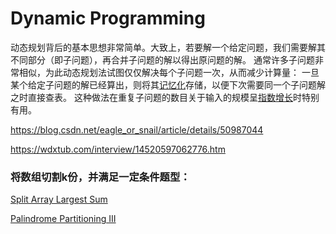 # Dynamic Programming

动态规划背后的基本思想非常简单。大致上，若要解一个给定问题，我们需要解其不同部分（即子问题），再合并子问题的解以得出原问题的解。 通常许多子问题非常相似，为此动态规划法试图仅仅解决每个子问题一次，从而减少计算量： 一旦某个给定子问题的解已经算出，则将其[记忆化](http://zh.wikipedia.org/w/index.php?title=记忆化&action=edit&redlink=1)存储，以便下次需要同一个子问题解之时直接查表。 这种做法在重复子问题的数目关于输入的规模呈[指数增长](http://zh.wikipedia.org/wiki/指數增長)时特别有用。

https://blog.csdn.net/eagle_or_snail/article/details/50987044

https://wdxtub.com/interview/14520597062776.htm

### 将数组切割k份，并满足一定条件题型：

[Split Array Largest Sum](split-array-largest-sum.md)

[Palindrome Partitioning III](palindrome-partitioning-iii.md)

